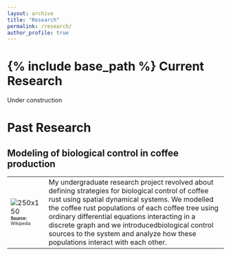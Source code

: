 ```yaml
---
layout: archive
title: "Research"
permalink: /research/
author_profile: true
---
```

{% include base_path %}
Current Research
======
Under construction

Past Research
======
## Modeling of biological control in coffee production
| | |
|---|---|
|![250x150](https://jarroyoe.github.io/images/hemileia_vastatrix.jpg)<br><font size="-2"><b>Source:</b> Wikipedia</font> | My undergraduate research project revolved about defining strategies for biological control of coffee rust using spatial dynamical systems. We modelled the coffee rust populations of each coffee tree using ordinary differential equations interacting in a discrete graph and we introducedbiological control sources to the system and analyze how these populations interact with each other.|


